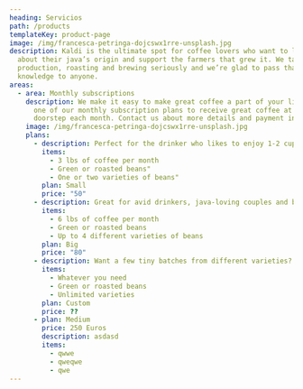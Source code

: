 ```yaml
---
heading: Servicios
path: /products
templateKey: product-page
image: /img/francesca-petringa-dojcswx1rre-unsplash.jpg
description: Kaldi is the ultimate spot for coffee lovers who want to learn
  about their java’s origin and support the farmers that grew it. We take coffee
  production, roasting and brewing seriously and we’re glad to pass that
  knowledge to anyone.
areas:
  - area: Monthly subscriptions
    description: We make it easy to make great coffee a part of your life. Choose
      one of our monthly subscription plans to receive great coffee at your
      doorstep each month. Contact us about more details and payment info.
    image: /img/francesca-petringa-dojcswx1rre-unsplash.jpg
    plans:
      - description: Perfect for the drinker who likes to enjoy 1-2 cups per day.
        items:
          - 3 lbs of coffee per month
          - Green or roasted beans"
          - One or two varieties of beans"
        plan: Small
        price: "50"
      - description: Great for avid drinkers, java-loving couples and bigger crowds
        items:
          - 6 lbs of coffee per month
          - Green or roasted beans
          - Up to 4 different varieties of beans
        plan: Big
        price: "80"
      - description: Want a few tiny batches from different varieties? Try our custom plan
        items:
          - Whatever you need
          - Green or roasted beans
          - Unlimited varieties
        plan: Custom
        price: ??
      - plan: Medium
        price: 250 Euros
        description: asdasd
        items:
          - qwwe
          - qweqwe
          - qwe
---
```

